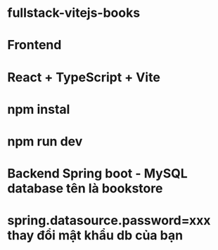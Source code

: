 # fullstack-vitejs-books

# Frontend

# React + TypeScript + Vite

# npm instal

# npm run dev

# Backend Spring boot - MySQL database tên là bookstore

# spring.datasource.password=xxx thay đổi mật khẩu db của bạn
